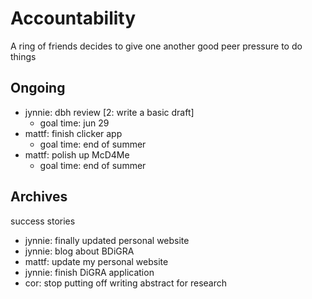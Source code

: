 # Accountability

A ring of friends decides to give one another good peer pressure to do things

## Ongoing

* jynnie: dbh review [2: write a basic draft]
  * goal time: jun 29
* mattf: finish clicker app
  * goal time: end of summer
* mattf: polish up McD4Me
  * goal time: end of summer

## Archives

success stories

* jynnie: finally updated personal website
* jynnie: blog about BDiGRA
* mattf: update my personal website
* jynnie: finish DiGRA application
* cor: stop putting off writing abstract for research

